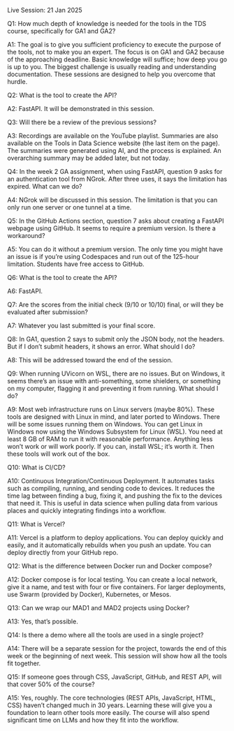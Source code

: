 Live Session: 21 Jan 2025

Q1: How much depth of knowledge is needed for the tools in the TDS course, specifically for GA1 and GA2?

A1: The goal is to give you sufficient proficiency to execute the purpose of the tools, not to make you an expert. The focus is on GA1 and GA2 because of the approaching deadline. Basic knowledge will suffice; how deep you go is up to you. The biggest challenge is usually reading and understanding documentation. These sessions are designed to help you overcome that hurdle.

Q2: What is the tool to create the API?

A2: FastAPI. It will be demonstrated in this session.

Q3: Will there be a review of the previous sessions?

A3: Recordings are available on the YouTube playlist. Summaries are also available on the Tools in Data Science website (the last item on the page). The summaries were generated using AI, and the process is explained. An overarching summary may be added later, but not today.

Q4: In the week 2 GA assignment, when using FastAPI, question 9 asks for an authentication tool from NGrok. After three uses, it says the limitation has expired. What can we do?

A4: NGrok will be discussed in this session. The limitation is that you can only run one server or one tunnel at a time.

Q5: In the GitHub Actions section, question 7 asks about creating a FastAPI webpage using GitHub. It seems to require a premium version. Is there a workaround?

A5: You can do it without a premium version. The only time you might have an issue is if you’re using Codespaces and run out of the 125-hour limitation. Students have free access to GitHub.

Q6: What is the tool to create the API?

A6: FastAPI.

Q7: Are the scores from the initial check (9/10 or 10/10) final, or will they be evaluated after submission?

A7: Whatever you last submitted is your final score.

Q8: In GA1, question 2 says to submit only the JSON body, not the headers. But if I don’t submit headers, it shows an error. What should I do?

A8: This will be addressed toward the end of the session.

Q9: When running UVicorn on WSL, there are no issues. But on Windows, it seems there’s an issue with anti-something, some shielders, or something on my computer, flagging it and preventing it from running. What should I do?

A9: Most web infrastructure runs on Linux servers (maybe 80%). These tools are designed with Linux in mind, and later ported to Windows. There will be some issues running them on Windows. You can get Linux in Windows now using the Windows Subsystem for Linux (WSL). You need at least 8 GB of RAM to run it with reasonable performance. Anything less won’t work or will work poorly. If you can, install WSL; it’s worth it. Then these tools will work out of the box.

Q10: What is CI/CD?

A10: Continuous Integration/Continuous Deployment. It automates tasks such as compiling, running, and sending code to devices. It reduces the time lag between finding a bug, fixing it, and pushing the fix to the devices that need it. This is useful in data science when pulling data from various places and quickly integrating findings into a workflow.

Q11: What is Vercel?

A11: Vercel is a platform to deploy applications. You can deploy quickly and easily, and it automatically rebuilds when you push an update. You can deploy directly from your GitHub repo.

Q12: What is the difference between Docker run and Docker compose?

A12: Docker compose is for local testing. You can create a local network, give it a name, and test with four or five containers. For larger deployments, use Swarm (provided by Docker), Kubernetes, or Mesos.

Q13: Can we wrap our MAD1 and MAD2 projects using Docker?

A13: Yes, that’s possible.

Q14: Is there a demo where all the tools are used in a single project?

A14: There will be a separate session for the project, towards the end of this week or the beginning of next week. This session will show how all the tools fit together.

Q15: If someone goes through CSS, JavaScript, GitHub, and REST API, will that cover 50% of the course?

A15: Yes, roughly. The core technologies (REST APIs, JavaScript, HTML, CSS) haven’t changed much in 30 years. Learning these will give you a foundation to learn other tools more easily. The course will also spend significant time on LLMs and how they fit into the workflow.